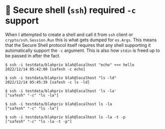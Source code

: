 # 🤔 Secure shell (`ssh`) required `-c` support

When I attempted to create a shell and call it from `ssh` client or `crypto/ssh.Session.Run` this is what gets dumped for `os.Args`. This means that the Secure Shell protocol itself requires that any shell supporting it automatically support the `-c` argument. This is also how `stdin` is freed up to be passed in after the fact.

```
$ ssh -i testdata/blahpriv blah@localhost "echo" <<< hello
2022/12/14 05:42:00 [safesh -c echo]

$ ssh -i testdata/blahpriv blah@localhost "ls -ld"
2022/12/14 05:45:39 [safesh -c ls -ld]

$ ssh -i testdata/blahpriv blah@localhost 'ls -la'
["safesh" "-c" "ls -la"]

$ ssh -i testdata/blahpriv blah@localhost ls -la
["safesh" "-c" "ls -la"]

$ ssh -i testdata/blahpriv blah@localhost ls -la -t -p
["safesh" "-c" "ls -la -t -p"]
```
